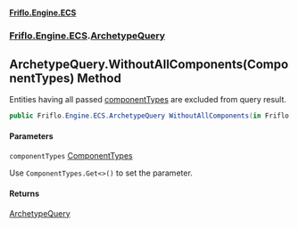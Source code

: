 #### [Friflo.Engine.ECS](index.md#'index')
### [Friflo.Engine.ECS](Friflo.Engine.ECS.md#'Friflo.Engine.ECS').[ArchetypeQuery](ArchetypeQuery.md#'Friflo.Engine.ECS.ArchetypeQuery')

## ArchetypeQuery.WithoutAllComponents(ComponentTypes) Method

Entities having all passed [componentTypes](ArchetypeQuery.WithoutAllComponents(ComponentTypes).md#Friflo.Engine.ECS.ArchetypeQuery.WithoutAllComponents(Friflo.Engine.ECS.ComponentTypes).componentTypes#'Friflo.Engine.ECS.ArchetypeQuery.WithoutAllComponents(Friflo.Engine.ECS.ComponentTypes).componentTypes') are excluded from query result.

```csharp
public Friflo.Engine.ECS.ArchetypeQuery WithoutAllComponents(in Friflo.Engine.ECS.ComponentTypes componentTypes);
```
#### Parameters

<a name='Friflo.Engine.ECS.ArchetypeQuery.WithoutAllComponents(Friflo.Engine.ECS.ComponentTypes).componentTypes'></a>

`componentTypes` [ComponentTypes](ComponentTypes.md#'Friflo.Engine.ECS.ComponentTypes')

Use `ComponentTypes.Get<>()` to set the parameter.

#### Returns
[ArchetypeQuery](ArchetypeQuery.md#'Friflo.Engine.ECS.ArchetypeQuery')